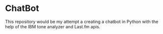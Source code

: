 # ChatBot

This repository would be my attempt a creating a chatbot in Python with the help of the IBM tone analyzer and Last.fm apis.
